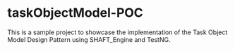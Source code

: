 # taskObjectModel-POC
This is a sample project to showcase the implementation of the Task Object Model Design Pattern using SHAFT_Engine and TestNG.
